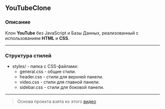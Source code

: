 ## YouTubeClone

### Описание

Клон **YouTube** без JavaScript и Базы Данных, реализованный с использованием **HTML** и **CSS**.

---

### Структура стилей

- styles/ - папка с CSS-файлами:
  - general.css - общие стили.
  - header.css - стили для верхней панели.
  - video.css - стили для главной панели.
  - sidebar.css - стили для боковой панели.

---

> Основа проекта взята из этого [видео](https://www.youtube.com/watch?v=G3e-cpL7ofc&t=7870s)
